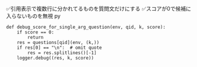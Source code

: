 
✅引用表示で複数行に分かれてるものを質問文だけにする
✅スコアが0で候補に入らないものを無視
py

```
def debug_score_for_single_arg_question(env, qid, k, score):
    if score == 0:
        return
    res = questions[qid](env, (k,))
    if res[0] == "\n":  # omit quote
        res = res.splitlines()[-1]
    logger.debug((res, k, score))
```
